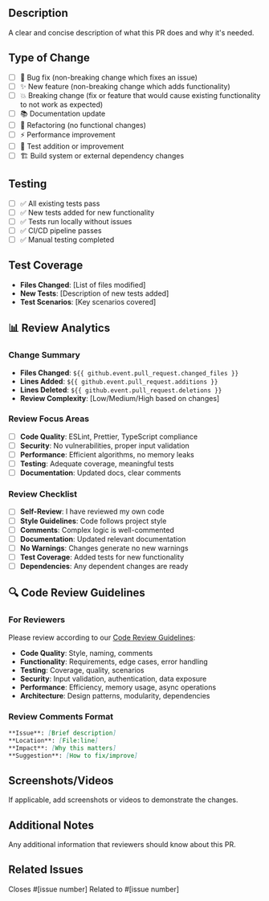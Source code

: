 ## Description

A clear and concise description of what this PR does and why it's needed.

## Type of Change

- [ ] 🐛 Bug fix (non-breaking change which fixes an issue)
- [ ] ✨ New feature (non-breaking change which adds functionality)
- [ ] 💥 Breaking change (fix or feature that would cause existing functionality to not work as expected)
- [ ] 📚 Documentation update
- [ ] 🔧 Refactoring (no functional changes)
- [ ] ⚡ Performance improvement
- [ ] 🧪 Test addition or improvement
- [ ] 🏗️ Build system or external dependency changes

## Testing

- [ ] ✅ All existing tests pass
- [ ] ✅ New tests added for new functionality
- [ ] ✅ Tests run locally without issues
- [ ] ✅ CI/CD pipeline passes
- [ ] ✅ Manual testing completed

## Test Coverage

- **Files Changed**: [List of files modified]
- **New Tests**: [Description of new tests added]
- **Test Scenarios**: [Key scenarios covered]

## 📊 Review Analytics

### Change Summary
- **Files Changed**: `${{ github.event.pull_request.changed_files }}`
- **Lines Added**: `${{ github.event.pull_request.additions }}`
- **Lines Deleted**: `${{ github.event.pull_request.deletions }}`
- **Review Complexity**: [Low/Medium/High based on changes]

### Review Focus Areas
- [ ] **Code Quality**: ESLint, Prettier, TypeScript compliance
- [ ] **Security**: No vulnerabilities, proper input validation
- [ ] **Performance**: Efficient algorithms, no memory leaks
- [ ] **Testing**: Adequate coverage, meaningful tests
- [ ] **Documentation**: Updated docs, clear comments

### Review Checklist
- [ ] **Self-Review**: I have reviewed my own code
- [ ] **Style Guidelines**: Code follows project style
- [ ] **Comments**: Complex logic is well-commented
- [ ] **Documentation**: Updated relevant documentation
- [ ] **No Warnings**: Changes generate no new warnings
- [ ] **Test Coverage**: Added tests for new functionality
- [ ] **Dependencies**: Any dependent changes are ready

## 🔍 Code Review Guidelines

### For Reviewers
Please review according to our [Code Review Guidelines](/.github/CODE_REVIEW_GUIDELINES.md):

- **Code Quality**: Style, naming, comments
- **Functionality**: Requirements, edge cases, error handling
- **Testing**: Coverage, quality, scenarios
- **Security**: Input validation, authentication, data exposure
- **Performance**: Efficiency, memory usage, async operations
- **Architecture**: Design patterns, modularity, dependencies

### Review Comments Format
```markdown
**Issue**: [Brief description]
**Location**: [File:line]
**Impact**: [Why this matters]
**Suggestion**: [How to fix/improve]
```

## Screenshots/Videos

If applicable, add screenshots or videos to demonstrate the changes.

## Additional Notes

Any additional information that reviewers should know about this PR.

## Related Issues

Closes #[issue number]
Related to #[issue number]
